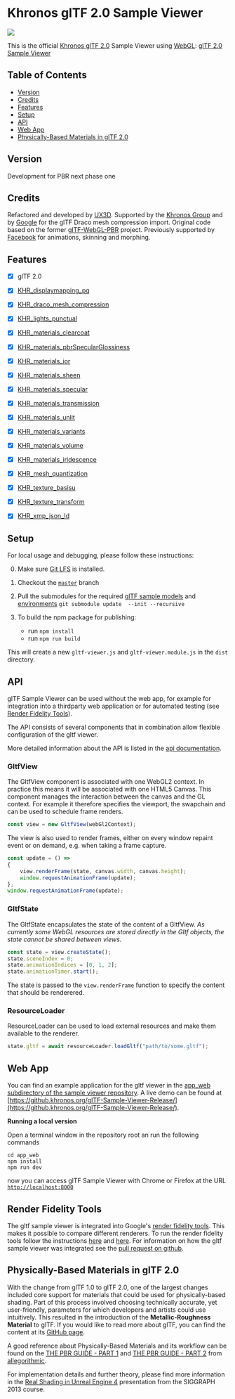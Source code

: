 Khronos glTF 2.0 Sample Viewer
==============================

[![](assets/images/ToyCar.jpg)](https://github.khronos.org/glTF-Sample-Viewer-Release/)

This is the official [Khronos glTF 2.0](https://www.khronos.org/gltf/) Sample Viewer using [WebGL](https://www.khronos.org/webgl/): [glTF 2.0 Sample Viewer](https://github.khronos.org/glTF-Sample-Viewer-Release/)



Table of Contents
-----------------

- [Version](#version)
- [Credits](#credits)
- [Features](#features)
- [Setup](#setup)
- [API](#api)
- [Web App](#web-app)
- [Physically-Based Materials in glTF 2.0](#physically-based-materials-in-gltf-20)

Version
-------

Development for PBR next phase one

Credits
-------

Refactored and developed by [UX3D](https://www.ux3d.io/). Supported by the [Khronos Group](https://www.khronos.org/) and by [Google](https://www.google.com/) for the glTF Draco mesh compression import.
Original code based on the former [glTF-WebGL-PBR](https://github.com/KhronosGroup/glTF-Sample-Viewer/tree/glTF-WebGL-PBR) project. Previously supported by [Facebook](https://www.facebook.com/) for animations, skinning and morphing.

Features
--------

- [x] glTF 2.0
- [x] [KHR_displaymapping_pq](https://github.com/KhronosGroup/glTF/tree/KHR_outputmapping_pq/extensions/2.0/Khronos/KHR_displaymapping_pq)
- [x] [KHR_draco_mesh_compression](https://github.com/KhronosGroup/glTF/tree/master/extensions/2.0/Khronos/KHR_draco_mesh_compression)
- [x] [KHR_lights_punctual](https://github.com/KhronosGroup/glTF/tree/master/extensions/2.0/Khronos/KHR_lights_punctual)
- [x] [KHR_materials_clearcoat](https://github.com/KhronosGroup/glTF/tree/master/extensions/2.0/Khronos/KHR_materials_clearcoat)
- [x] [KHR_materials_pbrSpecularGlossiness](https://github.com/KhronosGroup/glTF/tree/master/extensions/2.0/Khronos/KHR_materials_pbrSpecularGlossiness)
- [x] [KHR_materials_ior](https://github.com/KhronosGroup/glTF/tree/master/extensions/2.0/Khronos/KHR_materials_ior)
- [x] [KHR_materials_sheen](https://github.com/KhronosGroup/glTF/tree/master/extensions/2.0/Khronos/KHR_materials_sheen)
- [x] [KHR_materials_specular](https://github.com/KhronosGroup/glTF/tree/master/extensions/2.0/Khronos/KHR_materials_specular)
- [x] [KHR_materials_transmission](https://github.com/KhronosGroup/glTF/tree/master/extensions/2.0/Khronos/KHR_materials_transmission)
- [x] [KHR_materials_unlit](https://github.com/KhronosGroup/glTF/tree/master/extensions/2.0/Khronos/KHR_materials_unlit)
- [x] [KHR_materials_variants](https://github.com/KhronosGroup/glTF/tree/master/extensions/2.0/Khronos/KHR_materials_variants)
- [x] [KHR_materials_volume](https://github.com/KhronosGroup/glTF/tree/master/extensions/2.0/Khronos/KHR_materials_volume)
- [x] [KHR_materials_iridescence](https://github.com/KhronosGroup/glTF/tree/master/extensions/2.0/Khronos/KHR_materials_iridescence)
- [x] [KHR_mesh_quantization](https://github.com/KhronosGroup/glTF/tree/master/extensions/2.0/Khronos/KHR_mesh_quantization)
- [x] [KHR_texture_basisu](https://github.com/KhronosGroup/glTF/tree/master/extensions/2.0/Khronos/KHR_texture_basisu)
- [x] [KHR_texture_transform](https://github.com/KhronosGroup/glTF/tree/master/extensions/2.0/Khronos/KHR_texture_transform)
- [x] [KHR_xmp_json_ld](https://github.com/KhronosGroup/glTF/pull/1893)


Setup
-----

For local usage and debugging, please follow these instructions:

0. Make sure [Git LFS](https://git-lfs.github.com) is installed.

1. Checkout the [`master`](../../tree/master) branch

2. Pull the submodules for the required [glTF sample models](https://github.com/KhronosGroup/glTF-Sample-Models) and [environments](https://github.com/KhronosGroup/glTF-Sample-Environments) `git submodule update  --init --recursive`

3. To build the npm package for publishing:
	- run `npm install`
	- run `npm run build`

This will create a new `gltf-viewer.js` and `gltf-viewer.module.js` in the `dist` directory.

API
----

glTF Sample Viewer can be used without the web app, for example for integration into a thirdparty web application or for automated testing (see [Render Fidelity Tools](#render-fidelity-tools)).

The API consists of several components that in combination allow flexible configuration of the gltf viewer.

More detailed information about the API is listed in the [api documentation](API.md).

### GltfView

The GltfView component is associated with one WebGL2 context. In practice this means it will be associated with one HTML5 Canvas. This component manages the interaction between the canvas and the GL context. For example it therefore specifies the viewport, the swapchain and can be used to schedule frame renders. 

```js
const view = new GltfView(webGl2Context);
```

The view is also used to render frames, either on every window repaint event or on demand, e.g. when taking a frame capture.

```js
const update = () =>
{
    view.renderFrame(state, canvas.width, canvas.height);
    window.requestAnimationFrame(update);
};
window.requestAnimationFrame(update);
```

### GltfState

The GltfState encapsulates the state of the content of a GltfView. *As currently some WebGL resources are stored directly in the Gltf objects, the state cannot be shared between views.*

```js
const state = view.createState();
state.sceneIndex = 0;
state.animationIndices = [0, 1, 2];
state.animationTimer.start();
```

The state is passed to the `view.renderFrame` function to specify the content that should be renderered.

### ResourceLoader

ResourceLoader can be used to load external resources and make them available to the renderer.

```js
state.gltf = await resourceLoader.loadGltf("path/to/some.gltf");
```

Web App
-------

You can find an example application for the gltf viewer in the [app_web subdirectory of the sample viewer repository](app_web). A live demo can be found at [https://github.khronos.org/glTF-Sample-Viewer-Release/](https://github.khronos.org/glTF-Sample-Viewer-Release/).

**Running a local version**

Open a terminal window in the repository root an run the following commands
```
cd app_web
npm install 
npm run dev
```

now you can access glTF Sample Viewer with Chrome or Firefox at the URL [`http://localhost:8000`](http://localhost:8000)

Render Fidelity Tools
-----------------------------
The gltf sample viewer is integrated into Google's [render fidelity tools](https://github.com/google/model-viewer/tree/master/packages/render-fidelity-tools). This makes it possible to compare different renderers. To run the render fidelity tools follow the instructions [here](https://github.com/google/model-viewer/blob/master/README.md) and [here](https://github.com/google/model-viewer/blob/master/packages/render-fidelity-tools/README.md). For information on how the gltf sample viewer was integrated see the [pull request on github](https://github.com/google/model-viewer/pull/1962).

Physically-Based Materials in glTF 2.0
--------------------------------------

With the change from glTF 1.0 to glTF 2.0, one of the largest changes included core support for materials that could be used for physically-based shading. Part of this process involved choosing technically accurate, yet user-friendly, parameters for which developers and artists could use intuitively. This resulted in the introduction of the **Metallic-Roughness Material** to glTF. If you would like to read more about glTF, you can find the content at its [GitHub page](https://github.com/KhronosGroup/glTF).

A good reference about Physically-Based Materials and its workflow can be found on the [THE PBR GUIDE - PART 1](https://academy.allegorithmic.com/courses/the-pbr-guide-part-1) and [THE PBR GUIDE - PART 2](https://academy.allegorithmic.com/courses/the-pbr-guide-part-2) from [allegorithmic](https://www.allegorithmic.com).

For implementation details and further theory, please find more information in the [Real Shading in Unreal Engine 4](https://blog.selfshadow.com/publications/s2013-shading-course/) presentation from the SIGGRAPH 2013 course.
